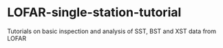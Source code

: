 # LOFAR-single-station-tutorial
Tutorials on basic inspection and analysis of SST, BST and XST data from LOFAR
